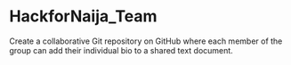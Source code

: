 # HackforNaija_Team
Create a collaborative Git repository on GitHub where each member of the group can add their individual bio to a shared text document.

